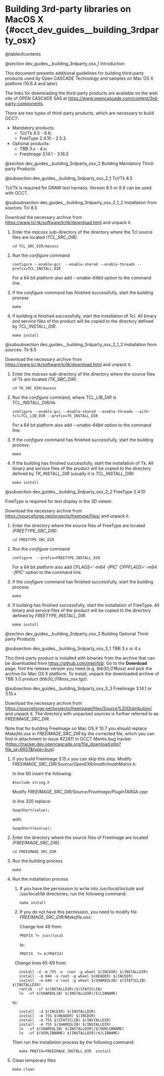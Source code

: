 ﻿ Building 3rd-party libraries on MacOS X {#occt_dev_guides__building_3rdparty_osx}
==============================================
@tableofcontents 

@section dev_guides__building_3rdparty_osx_1 Introduction

This document presents additional guidelines for building third-party products 
used by Open CASCADE Technology and samples on Mac OS X platform (10.6.4  and later). 

The links for downloading the third-party products are available 
on the web site of OPEN CASCADE SAS at https://www.opencascade.com/content/3rd-party-components.

There are two types of third-party products, which are  necessary to build OCCT: 
  
* Mandatory  products: 
	* Tcl/Tk 8.5 - 8.6;
	* FreeType 2.4.10 - 2.5.3.
* Optional  products: 
	* TBB 3.x - 4.x;
	* FreeImage 3.14.1 - 3.16.0
  
@section dev_guides__building_3rdparty_osx_2 Building Mandatory Third-party Products

@subsection dev_guides__building_3rdparty_osx_2_1 Tcl/Tk 8.5 

Tcl/Tk is required for DRAW test harness. Version 8.5 or  8.6 can be used with OCCT. 

@subsubsection dev_guides__building_3rdparty_osx_2_1_2 Installation from sources: Tcl 8.5

Download the necessary archive from https://www.tcl.tk/software/tcltk/download.html and unpack it.

1. Enter the *macosx* sub-directory of the directory where the Tcl source files are located <i>(TCL_SRC_DIR)</i>. 

       cd TCL_SRC_DIR/macosx   

2. Run the *configure* command 

       configure --enable-gcc  --enable-shared --enable-threads --prefix=TCL_INSTALL_DIR   

   For a 64 bit platform also add <i>--enable-64bit</i> option to the command line. 

3. If the *configure* command has finished successfully, start the building process 

       make   
  
4. If building is finished successfully, start the installation of Tcl. 
   All binary and service files of the product will be copied to the directory defined by *TCL_INSTALL_DIR*. 

       make install   

@subsubsection dev_guides__building_3rdparty_osx_2_1_3 Installation from sources: Tk 8.5

Download the necessary archive from https://www.tcl.tk/software/tcltk/download.html and unpack it.

1. Enter the *macosx* sub-directory of the directory where the  source files of Tk are located <i>(TK_SRC_DIR)</i>. 

       cd TK_SRC_DIR/macosx   

2. Run the *configure* command, where TCL_LIB_DIR is  TCL_INSTALL_DIR/lib 

       configure --enable-gcc --enable-shared --enable-threads --with-tcl=TCL_LIB_DIR --prefix=TK_INSTALL_DIR   

	For a 64 bit platform also add <i>--enable-64bit</i> option to the  command line. 

3. If the *configure* command has finished successfully, start the building process:

       make   

4. If the building has finished successfully, start the  installation of Tk. All binary and service files of the product will be copied to the directory defined by *TK_INSTALL_DIR* (usually it is TCL_INSTALL_DIR) 

       make install   

@subsection dev_guides__building_3rdparty_osx_2_2 FreeType 2.4.10
  
FreeType is required for text display in the 3D viewer. 

Download the necessary archive from https://sourceforge.net/projects/freetype/files/ and unpack it.

1. Enter the directory where the source files of FreeType  are located <i>(FREETYPE_SRC_DIR)</i>. 

       cd FREETYPE_SRC_DIR   

2. Run the *configure* command 
  
       configure  --prefix=FREETYPE_INSTALL_DIR   

   For a 64 bit platform also add <i>CFLAGS='-m64 -fPIC'  CPPFLAGS='-m64 -fPIC'</i> option to the command line. 

3. If the *configure* command has finished successfully, start  the building process 

       make   

4. If building has finished successfully, start the installation of FreeType. 
   All binary and service files of the product will be copied to the directory defined by *FREETYPE_INSTALL_DIR*.

       make install   

@section dev_guides__building_3rdparty_osx_3 Building Optional Third-party Products
    
@subsection dev_guides__building_3rdparty_osx_3_1 TBB 3.x or 4.x

This third-party product is installed with binaries from the archive 
that can be downloaded from https://github.com/intel/tbb.
Go to the **Download** page, find the release version you need (e.g. *tbb30_018oss*) 
and  pick the archive for Mac OS X platform. 
To install, unpack the downloaded archive of TBB 3.0 product (*tbb30_018oss_osx.tgz*).

@subsection dev_guides__building_3rdparty_osx_3_3 FreeImage 3.14.1 or 3.15.x

Download the necessary archive from 
https://sourceforge.net/projects/freeimage/files/Source%20Distribution/
and unpack it. The directory with unpacked sources is  further referred to as *FREEIMAGE_SRC_DIR*.  

Note that for building FreeImage on Mac OS X 10.7 you should replace *Makefile.osx* 
in *FREEIMAGE_SRC_DIR* by the corrected file, which you can find in attachment to issue #22811 in OCCT Mantis bug tracker 
(https://tracker.dev.opencascade.org/file_download.php?file_id=6937&type=bug).

1. If you build FreeImage 3.15.x you can skip this  step. 
   Modify <i>FREEIMAGE_SRC_DIR/Source/OpenEXR/Imath/ImathMatrix.h:</i> 
  
   In line 60 insert the following: 

       #include string.h 

   Modify <i>FREEIMAGE_SRC_DIR/Source/FreeImage/PluginTARGA.cpp:</i> 
  
   In line 320 replace: 

       SwapShort(value); 

   with: 

       SwapShort(&value); 

2. Enter the directory where the source files of FreeImage  are located <i>(FREEIMAGE_SRC_DIR)</i>. 

       cd FREEIMAGE_SRC_DIR 

3. Run the building process 

       make   

4. Run the installation process 
   
   1. If you have the permission to write into <i>/usr/local/include</i>  and <i>/usr/local/lib</i> directories, run the following command: 

          make install   

   2. If you do not have this permission, you need to modify file *FREEIMAGE_SRC_DIR/Makefile.osx*: 

      Change line 49 from:     

          PREFIX ?= /usr/local

      to:
   
          PREFIX  ?= $(PREFIX) 

      Change lines 65-69 from: 

          install -d -m 755 -o  root -g wheel $(INCDIR) $(INSTALLDIR) 
          install  -m 644 -o root -g wheel $(HEADER) $(INCDIR) 
          install  -m 644 -o root -g wheel $(SHAREDLIB) $(STATICLIB) $(INSTALLDIR) 
          ranlib  -sf $(INSTALLDIR)/$(STATICLIB) 
          ln  -sf $(SHAREDLIB) $(INSTALLDIR)/$(LIBNAME) 
    
      to: 

          install  -d $(INCDIR) $(INSTALLDIR) 
          install  -m 755 $(HEADER) $(INCDIR) 
          install  -m 755 $(STATICLIB) $(INSTALLDIR) 
          install  -m 755 $(SHAREDLIB) $(INSTALLDIR) 
          ln  -sf $(SHAREDLIB) $(INSTALLDIR)/$(VERLIBNAME)  
          ln  -sf $(VERLIBNAME) $(INSTALLDIR)/$(LIBNAME)

      Then run the installation process by the following command: 
  
          make PREFIX=FREEIMAGE_INSTALL_DIR  install 
  
5. Clean temporary files 
  
       make clean 
